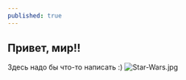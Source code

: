 ```yaml
---
published: true
---
```

## Привет, мир!!

Здесь надо бы что-то написать :)
![Star-Wars.jpg]({{site.baseurl}}/_posts/Star-Wars.jpg)

